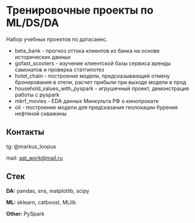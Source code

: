 
# Тренировочные проекты по ML/DS/DA

Набор учебных проектов по датасаенс.
* beta_bank - прогноз оттока клиентов из банка на основе исторических данных
* gofast_scooters - изучение клиентской базы сервиса аренды самокатов и проверка статгипотез
* hotel_chain - построение модели, предсказывающей отмену бронирования в отели, расчет прибыли при выходе модели в прод
* household_values_with_pyspark - игрушечный проект, демонстрация работы с pyspark
* mkrf_movies - EDA данных Минкульта РФ о кинопрокате
* oil - построение модели для предсказания геолокации бурения нефтяной скважины


## Контакты

tg: @markus_loopus

mail: aat_work@mail.ru

## Стек

**DA:** pandas, sns, matplotlib, scipy

**ML:** sklearn, catboost, MLlib

**Other:** PySpark

